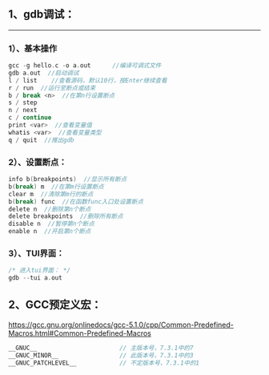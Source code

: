 ## 1、gdb调试：
---
### 1）、基本操作
```c
gcc -g hello.c -o a.out      //编译可调式文件
gdb a.out  //启动调试
l / list    //查看源码，默认10行，按Enter继续查看
r / run  //运行至断点或结束
b / break <n>  //在第n行设置断点
s / step
n / next
c / continue
print <var>  //查看变量值
whatis <var>  //查看变量类型
q / quit  //推出gdb
```
### 2）、设置断点：
```c
info b(breakpoints)  //显示所有断点
b(break) m  //在第m行设置断点
clear m  //清除第m行的断点
b(break) func  //在函数func入口处设置断点
delete n  //删除第n个断点
delete breakpoints  //删除所有断点
disable n  //暂停第n个断点
enable n  //开启第n个断点
```

### 3）、TUI界面：

```c
/* 进入tui界面： */
gdb --tui a.out
```

## 2、GCC预定义宏：

https://gcc.gnu.org/onlinedocs/gcc-5.1.0/cpp/Common-Predefined-Macros.html#Common-Predefined-Macros

```c
__GNUC__                       // 主版本号，7.3.1中的7
__GNUC_MINOR__                 // 此版本号，7.3.1中的3
__GNUC_PATCHLEVEL__            // 不定版本号，7.3.1中的1
```

